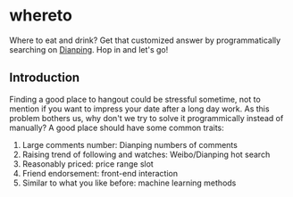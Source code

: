 # whereto
Where to eat and drink? Get that customized answer by programmatically searching on [Dianping](http://www.dianping.com/). Hop in and let's go! 

## Introduction
Finding a good place to hangout could be stressful sometime, not to mention if you want to impress your date after a long day work. As this problem bothers us, why don't we try to solve it programmically instead of manually? A good place should have some common traits: 
1. Large comments number: Dianping numbers of comments
2. Raising trend of following and watches: Weibo/Dianping hot search
3. Reasonably priced: price range slot
4. Friend endorsement: front-end interaction
5. Similar to what you like before: machine learning methods
